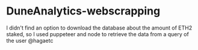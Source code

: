 # DuneAnalytics-webscrapping
I didn't find an option to download the database about the amount of ETH2 staked, so I used puppeteer and node to retrieve the data from a query of the user @hagaetc 
